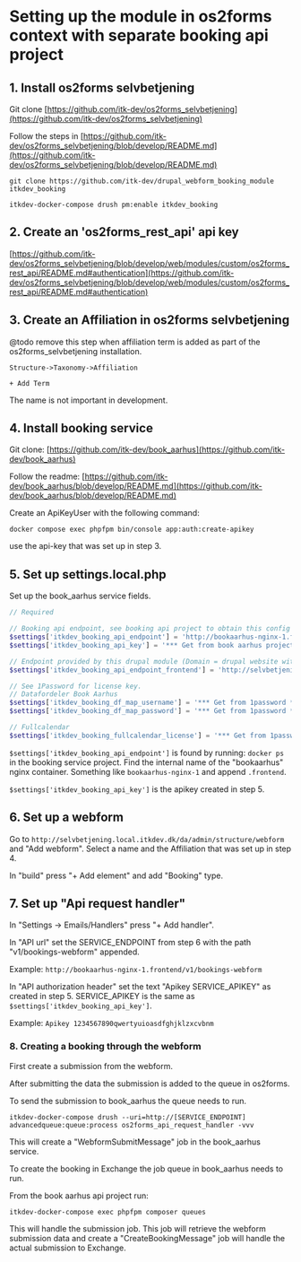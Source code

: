 # Setting up the module in os2forms context with separate booking api project

## 1. Install os2forms selvbetjening

Git clone [https://github.com/itk-dev/os2forms_selvbetjening](https://github.com/itk-dev/os2forms_selvbetjening)

Follow the steps in [https://github.com/itk-dev/os2forms_selvbetjening/blob/develop/README.md](https://github.com/itk-dev/os2forms_selvbetjening/blob/develop/README.md)

```shell
git clone https://github.com/itk-dev/drupal_webform_booking_module itkdev_booking
```

```shell
itkdev-docker-compose drush pm:enable itkdev_booking
```

## 2. Create an 'os2forms_rest_api' api key

[https://github.com/itk-dev/os2forms_selvbetjening/blob/develop/web/modules/custom/os2forms_rest_api/README.md#authentication](https://github.com/itk-dev/os2forms_selvbetjening/blob/develop/web/modules/custom/os2forms_rest_api/README.md#authentication)

## 3. Create an Affiliation in os2forms selvbetjening

@todo remove this step when affiliation term is added as part
of the os2forms_selvbetjening installation.

```text
Structure->Taxonomy->Affiliation

+ Add Term
```

The name is not important in development.

## 4. Install booking service

Git clone: [https://github.com/itk-dev/book_aarhus](https://github.com/itk-dev/book_aarhus)

Follow the readme: [https://github.com/itk-dev/book_aarhus/blob/develop/README.md](https://github.com/itk-dev/book_aarhus/blob/develop/README.md)

Create an ApiKeyUser with the following command:

```shell
docker compose exec phpfpm bin/console app:auth:create-apikey
```

use the api-key that was set up in step 3.

## 5. Set up settings.local.php

Set up the book_aarhus service fields.

```php
// Required

// Booking api endpoint, see booking api project to obtain this config
$settings['itkdev_booking_api_endpoint'] = 'http://bookaarhus-nginx-1.frontend/';
$settings['itkdev_booking_api_key'] = '*** Get from book aarhus project ***';

// Endpoint provided by this drupal module (Domain = drupal website with webform)
$settings['itkdev_booking_api_endpoint_frontend'] = 'http://selvbetjening.local.itkdev.dk/';

// See 1Password for license key.
// Datafordeler Book Aarhus
$settings['itkdev_booking_df_map_username'] = '*** Get from 1password ***';
$settings['itkdev_booking_df_map_password'] = '*** Get from 1password ***';

// Fullcalendar
$settings['itkdev_booking_fullcalendar_license'] = '*** Get from 1password ***';
```

`$settings['itkdev_booking_api_endpoint']` is found by running:
`docker ps` in the booking service project.
Find the internal name of the "bookaarhus" nginx container.
Something like `bookaarhus-nginx-1` and append `.frontend`.

`$settings['itkdev_booking_api_key']` is the apikey created in step 5.

## 6. Set up a webform

Go to `http://selvbetjening.local.itkdev.dk/da/admin/structure/webform`
and "Add webform".
Select a name and the Affiliation that was set up in step 4.

In "build" press "+ Add element" and add "Booking" type.

## 7. Set up "Api request handler"

In "Settings -> Emails/Handlers" press "+ Add handler".

In "API url" set the SERVICE_ENDPOINT from step 6 with the path
"v1/bookings-webform" appended.

Example: `http://bookaarhus-nginx-1.frontend/v1/bookings-webform`

In "API authorization header" set the text
"Apikey SERVICE_APIKEY" as created  in step 5. SERVICE_APIKEY
is the same as `$settings['itkdev_booking_api_key']`.

Example: `Apikey 1234567890qwertyuioasdfghjklzxcvbnm`

### 8. Creating a booking through the webform

First create a submission from the webform.

After submitting the data the submission is added to the queue in os2forms.

To send the submission to book_aarhus the queue needs to run.

```shell
itkdev-docker-compose drush --uri=http://[SERVICE_ENDPOINT] advancedqueue:queue:process os2forms_api_request_handler -vvv
```

This will create a "WebformSubmitMessage" job in the book_aarhus service.

To create the booking in Exchange the job queue in book_aarhus needs to run.

From the book aarhus api project run:

```shell
itkdev-docker-compose exec phpfpm composer queues
```

This will handle the submission job. This job will retrieve the webform
submission data and create a "CreateBookingMessage" job will handle the
actual submission to Exchange.
